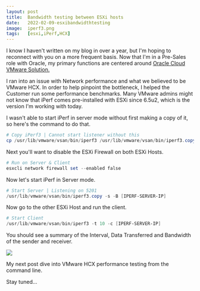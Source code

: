 ```yaml
---
layout: post
title:  Bandwidth testing between ESXi hosts
date:   2022-02-09-esxibandwidthtesting
image:  iperf3.png
tags:   [esxi,iPerf,HCX]
---
```

I know I haven't written on my blog in over a year, but I'm hoping to reconnect with you on a more frequent basis. Now that I'm in a Pre-Sales role with Oracle, my primary functions are centered around [Oracle Cloud VMware Solution.](https://www.oracle.com/cloud/compute/vmware/)

I ran into an issue with Network performance and what we believed to be VMware HCX. In order to help pinpoint the bottleneck, I helped the Customer run some performance benchmarks. Many VMware admins might not know that iPerf comes pre-installed with ESXi since 6.5u2, which is the version I'm working with today.

I wasn't able to start iPerf in server mode without first making a copy of it, so here's the command to do that.

```powershell
# Copy iPerf3 | Cannot start listener without this
cp /usr/lib/vmware/vsan/bin/iperf3 /usr/lib/vmware/vsan/bin/iperf3.copy
```

Next you'll want to disable the ESXi Firewall on both ESXi Hosts.
```powershell
# Run on Server & Client
esxcli network firewall set --enabled false
```

Now let's start iPerf in Server mode.
```powershell
# Start Server | Listening on 5201
/usr/lib/vmware/vsan/bin/iperf3.copy -s -B [IPERF-SERVER-IP]
```

Now go to the other ESXi Host and run the client.
```powershell
# Start Client
/usr/lib/vmware/vsan/bin/iperf3 -t 10 -c [IPERF-SERVER-IP]
```

You should see a summary of the Interval, Data Transferred and Bandwidth of the sender and receiver.


![]({{site.baseurl}}/img/bandwidthsummary.png)

My next post dive into VMware HCX performance testing from the command line.

Stay tuned...
